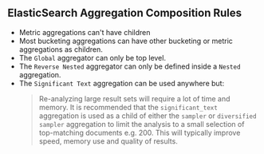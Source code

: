 ## ElasticSearch Aggregation Composition Rules

* Metric aggregations can't have children
* Most bucketing aggregations can have other bucketing or metric
	aggregations as children.
* The `Global` aggregator can only be top level.
* The `Reverse Nested` aggregator can only be defined inside a `Nested`
	aggregation.
* The `Significant Text` aggregation can be used anywhere but:
	> Re-analyzing large result sets will require a lot of time and memory. It is
	> recommended that the `significant_text` aggregation is used as a child of
	> either the `sampler` or `diversified sampler` aggregation to limit the
	> analysis to a small selection of top-matching documents e.g. 200. This will
	> typically improve speed, memory use and quality of results.
